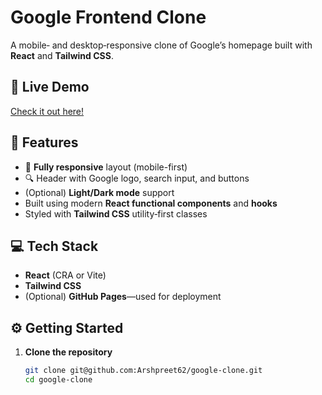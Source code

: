 # Google Frontend Clone

A mobile‑ and desktop‑responsive clone of Google’s homepage built with **React** and **Tailwind CSS**.

## 🔗 Live Demo  
[Check it out here!](https://arshpreet62.github.io/google-clone/)

## 🧱 Features

- 📱 **Fully responsive** layout (mobile-first)
- 🔍 Header with Google logo, search input, and buttons
- (Optional) **Light/Dark mode** support
- Built using modern **React functional components** and **hooks**
- Styled with **Tailwind CSS** utility‑first classes

## 💻 Tech Stack

- **React** (CRA or Vite)
- **Tailwind CSS**  
- (Optional) **GitHub Pages**—used for deployment

## ⚙️ Getting Started

1. **Clone the repository**
   ```bash
   git clone git@github.com:Arshpreet62/google-clone.git
   cd google-clone
